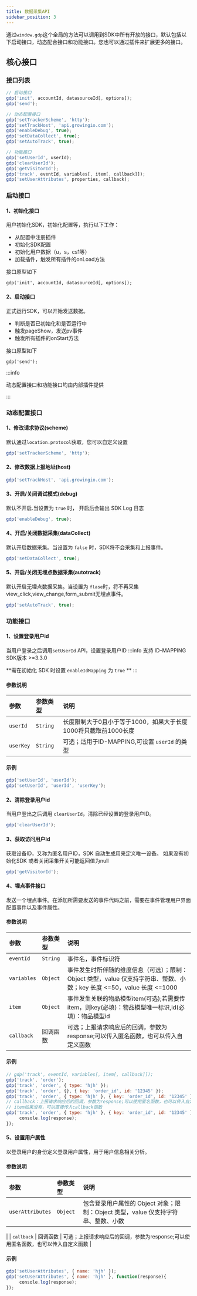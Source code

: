 ```yaml
---
title: 数据采集API
sidebar_position: 3
---
```


通过`window.gdp`这个全局的方法可以调用到SDK中所有开放的接口，默认包括以下启动接口，动态配合接口和功能接口。您也可以通过插件来扩展更多的接口。

## 核心接口

### 接口列表

```javascript
// 启动接口
gdp('init', accountId, datasourceId[, options]);
gdp('send');

// 动态配置接口
gdp('setTrackerScheme', 'http');
gdp('setTrackHost', 'api.growingio.com');
gdp('enableDebug', true);
gdp('setDataCollect', true);
gdp('setAutoTrack', true);

// 功能接口
gdp('setUserId', userId);
gdp('clearUserId');
gdp('getVisitorId');
gdp('track', eventId, variables[, item[, callback]]);
gdp('setUserAttributes', properties, callback);
```

### 启动接口

#### 1、初始化接口

用户初始化SDK，初始化配置等，执行以下工作：

- 从配置中注册插件
- 初始化SDK配置
- 初始化用户数据（u，s，cs1等）
- 加载插件，触发所有插件的onLoad方法

接口原型如下

```
gdp('init', accountId, datasourceId[, options]);
```

#### 2、启动接口

正式运行SDK，可以开始发送数据。

- 判断是否已初始化和是否运行中
- 触发pageShow，发送pv事件
- 触发所有插件的onStart方法

接口原型如下

```
gdp('send');
```

:::info

动态配置接口和功能接口均由内部插件提供

:::

### 动态配置接口

#### 1、修改请求协议(scheme)
默认通过`location.protocol`获取，您可以自定义设置
```js
gdp('setTrackerScheme', 'http');
```

#### 2、修改数据上报地址(host)
```js
gdp('setTrackHost', 'api.growingio.com');
```

#### 3、开启/关闭调试模式(debug)
默认不开启.当设置为 `true` 时， 开启后会输出 SDK Log 日志
```js
gdp('enableDebug', true);
```

#### 4、开启/关闭数据采集(dataCollect)
默认开启数据采集。当设置为 `false` 时，SDK将不会采集和上报事件。
```js
gdp('setDataCollect', true);
```

#### 5、开启/关闭无埋点数据采集(autotrack)
默认开启无埋点数据采集。当设置为 `flase`时，将不再采集view_click,view_change,form_submit无埋点事件。 
```js
gdp('setAutoTrack', true);
```

### 功能接口

#### 1、设置登录用户id
当用户登录之后调用`setUserId` API，设置登录用户ID
:::info
支持 ID-MAPPING SDK版本 >=3.3.0

**需在初始化 SDK 时设置 `enableIdMapping` 为 `true` **
:::
#### 参数说明
| 参数     | 参数类型 | 说明 |
| :-------  | :------   | :---|
| `userId`  | `String` | 长度限制大于0且小于等于1000，如果大于长度1000将只截取前1000长度 |
| `userKey` | `String` | 可选；适用于ID-MAPPING,可设置 `userId` 的类型|
#### 示例
```js
gdp('setUserId', 'userId');
gdp('setUserId', 'userId', 'userKey');
```

#### 2、清除登录用户id

当用户登出之后调用 `clearUserId`，清除已经设置的登录用户ID。
```js
gdp('clearUserId');
```

#### 3、获取访问用户Id
获取设备ID，又称为匿名用户ID，SDK 自动生成用来定义唯一设备。 如果没有初始化SDK 或者关闭采集开关可能返回值为null
```js
gdp('getVisitorId');
```

#### 4、埋点事件接口
发送一个埋点事件。在添加所需要发送的事件代码之前，需要在事件管理用户界面配置事件以及事件属性。
#### 参数说明
| 参数     | 参数类型 | 说明 |
| :-------  | :------   | :---|
| `eventId` | `String` | 事件名，事件标识符 |
| `variables` | `Object` | 事件发生时所伴随的维度信息（可选）；限制：Object 类型，value 仅支持字符串、整数、小数；key 长度 <=50，value 长度 <=1000|
| `item` | `Object` | 事件发生关联的物品模型item(可选);若需要传item，则key(必填)：物品模型唯一标识,id(必填)：物品模型id|
| `callback` | 回调函数 | 可选；上报请求响应后的回调，参数为response;可以传入匿名函数，也可以传入自定义函数|
#### 示例

```js
// gdp('track', eventId, variables[, item[, callback]]);
gdp('track', 'order');
gdp('track', 'order', { type: 'hjh' });
gdp('track', 'order', {}, { key: 'order_id', id: '12345' });
gdp('track', 'order', { type: 'hjh' }, { key: 'order_id', id: '12345' });
// callback：上报请求响应后的回调，参数为response;可以使用匿名函数，也可以传入自定义函数
// item如果没有，可以直接传入callback函数
gdp('track', 'order', { type: 'hjh' }, { key: 'order_id', id: '12345' }, function(response){
     console.log(response);
});
```

#### 5、设置用户属性
以登录用户的身份定义登录用户属性，用于用户信息相关分析。

#### 参数说明

| 参数         | 参数类型                           | 说明         |
| :----------- | :--------------------------------- | :----------- |
| `userAttributes` | `Object` | 包含登录用户属性的 Object 对象；限制：Object 类型，value 仅支持字符串、整数、小数
 |
| `callback` | 回调函数 | 可选；上报请求响应后的回调，参数为response;可以使用匿名函数，也可以传入自定义函数
 |

#### 示例

```js
gdp('setUserAttributes', { name: 'hjh' });
gdp('setUserAttributes', { name: 'hjh' }, function(response){
     console.log(response);
});
```